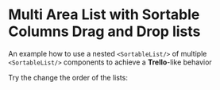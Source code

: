 # Multi Area List with Sortable Columns Drag and Drop lists

An example how to use a nested `<SortableList/>` of multiple `<SortableList/>` components to achieve a **Trello**-like behavior

Try the change the order of the lists: